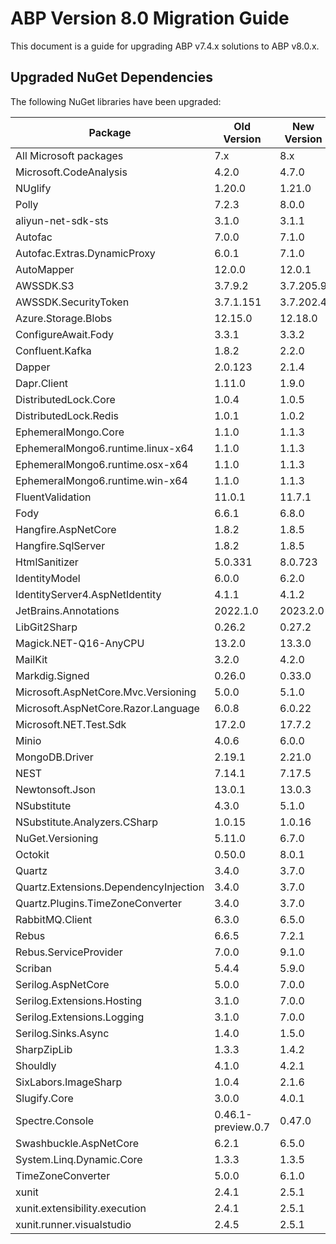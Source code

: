 # ABP Version 8.0 Migration Guide

This document is a guide for upgrading ABP v7.4.x solutions to ABP v8.0.x.

## Upgraded NuGet Dependencies

The following NuGet libraries have been upgraded:

| Package             | Old Version | New Version |
| ------------------- | ----------- | ----------- |
| All Microsoft packages | 7.x       | 8.x       |
| Microsoft.CodeAnalysis | 4.2.0       | 4.7.0      |
| NUglify | 1.20.0       | 1.21.0       |
| Polly | 7.2.3       | 8.0.0       |
| aliyun-net-sdk-sts | 3.1.0       | 3.1.1       |
| Autofac | 7.0.0       | 7.1.0       |
| Autofac.Extras.DynamicProxy | 6.0.1       | 7.1.0       |
| AutoMapper | 12.0.0       | 12.0.1       |
| AWSSDK.S3 | 3.7.9.2       | 3.7.205.9       | 
| AWSSDK.SecurityToken | 3.7.1.151       | 3.7.202.4       |
| Azure.Storage.Blobs | 12.15.0       | 12.18.0       |
| ConfigureAwait.Fody | 3.3.1       | 3.3.2       |
| Confluent.Kafka | 1.8.2       | 2.2.0       |
| Dapper | 2.0.123       | 2.1.4       |
| Dapr.Client | 1.11.0       | 1.9.0       |
| DistributedLock.Core | 1.0.4       | 1.0.5       |
| DistributedLock.Redis | 1.0.1       | 1.0.2       |
| EphemeralMongo.Core | 1.1.0       | 1.1.3       |
| EphemeralMongo6.runtime.linux-x64 | 1.1.0       | 1.1.3       |
| EphemeralMongo6.runtime.osx-x64 | 1.1.0       | 1.1.3       |
| EphemeralMongo6.runtime.win-x64 | 1.1.0       | 1.1.3       |
| FluentValidation | 11.0.1       | 11.7.1       |
| Fody | 6.6.1       | 6.8.0       |
| Hangfire.AspNetCore | 1.8.2       | 1.8.5       |
| Hangfire.SqlServer | 1.8.2       | 1.8.5       |
| HtmlSanitizer | 5.0.331       | 8.0.723       |
| IdentityModel | 6.0.0       | 6.2.0       |
| IdentityServer4.AspNetIdentity | 4.1.1       | 4.1.2       |
| JetBrains.Annotations | 2022.1.0       | 2023.2.0       |
| LibGit2Sharp | 0.26.2       | 0.27.2       |
| Magick.NET-Q16-AnyCPU | 13.2.0       | 13.3.0       |
| MailKit | 3.2.0       | 4.2.0       |
| Markdig.Signed | 0.26.0       | 0.33.0       |
| Microsoft.AspNetCore.Mvc.Versioning | 5.0.0       | 5.1.0       |
| Microsoft.AspNetCore.Razor.Language | 6.0.8       | 6.0.22       |
| Microsoft.NET.Test.Sdk | 17.2.0       | 17.7.2       |
| Minio | 4.0.6       | 6.0.0       |
| MongoDB.Driver | 2.19.1       | 2.21.0       |
| NEST | 7.14.1       | 7.17.5       |
| Newtonsoft.Json | 13.0.1       | 13.0.3       |
| NSubstitute | 4.3.0       | 5.1.0       |
| NSubstitute.Analyzers.CSharp | 1.0.15       | 1.0.16       |
| NuGet.Versioning | 5.11.0       | 6.7.0       |
| Octokit | 0.50.0       | 8.0.1       |
| Quartz | 3.4.0       | 3.7.0       |
| Quartz.Extensions.DependencyInjection | 3.4.0       | 3.7.0       |
| Quartz.Plugins.TimeZoneConverter | 3.4.0       | 3.7.0       |
| RabbitMQ.Client | 6.3.0       | 6.5.0       |
| Rebus | 6.6.5       | 7.2.1       |
| Rebus.ServiceProvider | 7.0.0       | 9.1.0       |
| Scriban | 5.4.4       | 5.9.0       |
| Serilog.AspNetCore | 5.0.0       | 7.0.0       |
| Serilog.Extensions.Hosting | 3.1.0       | 7.0.0       |
| Serilog.Extensions.Logging | 3.1.0       | 7.0.0       |
| Serilog.Sinks.Async | 1.4.0       | 1.5.0       |
| SharpZipLib | 1.3.3       | 1.4.2       |
| Shouldly | 4.1.0       | 4.2.1       |
| SixLabors.ImageSharp | 1.0.4       | 2.1.6       |
| Slugify.Core | 3.0.0       | 4.0.1       |
| Spectre.Console | 0.46.1-preview.0.7       | 0.47.0       |
| Swashbuckle.AspNetCore | 6.2.1       | 6.5.0       |
| System.Linq.Dynamic.Core | 1.3.3       | 1.3.5       |
| TimeZoneConverter | 5.0.0       | 6.1.0       |
| xunit | 2.4.1       | 2.5.1       |
| xunit.extensibility.execution | 2.4.1       | 2.5.1       |
| xunit.runner.visualstudio | 2.4.5       | 2.5.1       |
